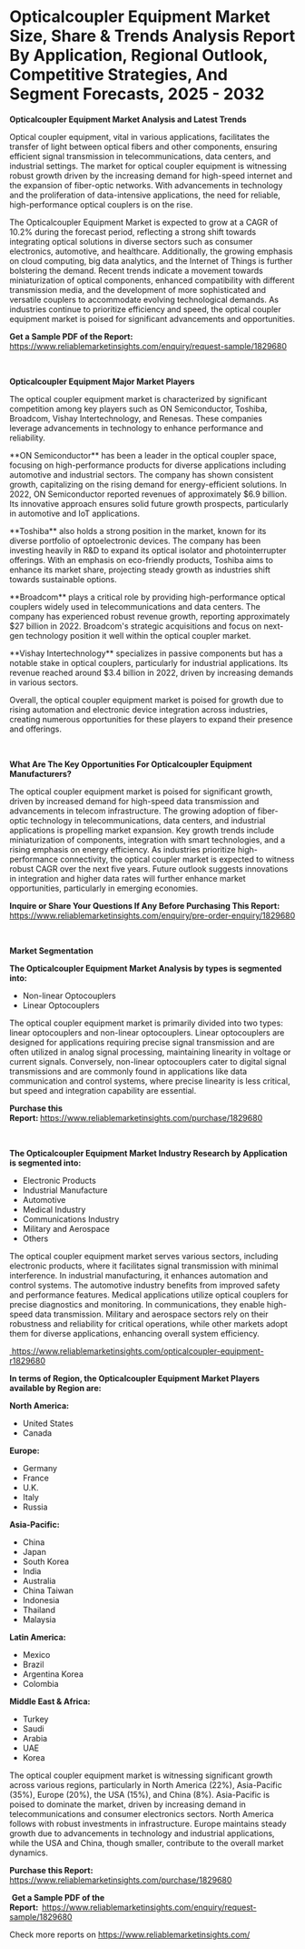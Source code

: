 <p><h1>Opticalcoupler Equipment Market Size, Share & Trends Analysis Report By Application, Regional Outlook, Competitive Strategies, And Segment Forecasts, 2025 - 2032</h1></p><p><strong>Opticalcoupler Equipment Market Analysis and Latest Trends</strong></p>
<p><p>Optical coupler equipment, vital in various applications, facilitates the transfer of light between optical fibers and other components, ensuring efficient signal transmission in telecommunications, data centers, and industrial settings. The market for optical coupler equipment is witnessing robust growth driven by the increasing demand for high-speed internet and the expansion of fiber-optic networks. With advancements in technology and the proliferation of data-intensive applications, the need for reliable, high-performance optical couplers is on the rise.</p><p>The Opticalcoupler Equipment Market is expected to grow at a CAGR of 10.2% during the forecast period, reflecting a strong shift towards integrating optical solutions in diverse sectors such as consumer electronics, automotive, and healthcare. Additionally, the growing emphasis on cloud computing, big data analytics, and the Internet of Things is further bolstering the demand. Recent trends indicate a movement towards miniaturization of optical components, enhanced compatibility with different transmission media, and the development of more sophisticated and versatile couplers to accommodate evolving technological demands. As industries continue to prioritize efficiency and speed, the optical coupler equipment market is poised for significant advancements and opportunities.</p></p>
<p><strong>Get a Sample PDF of the Report:&nbsp;</strong> <a href="https://www.reliablemarketinsights.com/enquiry/request-sample/1829680?utm_campaign=3196&utm_medium=2&utm_source=Github&utm_content=ia&utm_term=06042025&utm_id=opticalcoupler-equipment">https://www.reliablemarketinsights.com/enquiry/request-sample/1829680</a></p>
<p>&nbsp;</p>
<p><strong>Opticalcoupler Equipment Major Market Players</strong></p>
<p><p>The optical coupler equipment market is characterized by significant competition among key players such as ON Semiconductor, Toshiba, Broadcom, Vishay Intertechnology, and Renesas. These companies leverage advancements in technology to enhance performance and reliability.</p><p>**ON Semiconductor** has been a leader in the optical coupler space, focusing on high-performance products for diverse applications including automotive and industrial sectors. The company has shown consistent growth, capitalizing on the rising demand for energy-efficient solutions. In 2022, ON Semiconductor reported revenues of approximately $6.9 billion. Its innovative approach ensures solid future growth prospects, particularly in automotive and IoT applications.</p><p>**Toshiba** also holds a strong position in the market, known for its diverse portfolio of optoelectronic devices. The company has been investing heavily in R&D to expand its optical isolator and photointerrupter offerings. With an emphasis on eco-friendly products, Toshiba aims to enhance its market share, projecting steady growth as industries shift towards sustainable options.</p><p>**Broadcom** plays a critical role by providing high-performance optical couplers widely used in telecommunications and data centers. The company has experienced robust revenue growth, reporting approximately $27 billion in 2022. Broadcom's strategic acquisitions and focus on next-gen technology position it well within the optical coupler market.</p><p>**Vishay Intertechnology** specializes in passive components but has a notable stake in optical couplers, particularly for industrial applications. Its revenue reached around $3.4 billion in 2022, driven by increasing demands in various sectors.</p><p>Overall, the optical coupler equipment market is poised for growth due to rising automation and electronic device integration across industries, creating numerous opportunities for these players to expand their presence and offerings.</p></p>
<p>&nbsp;</p>
<p><strong>What Are The Key Opportunities For Opticalcoupler Equipment Manufacturers?</strong></p>
<p><p>The optical coupler equipment market is poised for significant growth, driven by increased demand for high-speed data transmission and advancements in telecom infrastructure. The growing adoption of fiber-optic technology in telecommunications, data centers, and industrial applications is propelling market expansion. Key growth trends include miniaturization of components, integration with smart technologies, and a rising emphasis on energy efficiency. As industries prioritize high-performance connectivity, the optical coupler market is expected to witness robust CAGR over the next five years. Future outlook suggests innovations in integration and higher data rates will further enhance market opportunities, particularly in emerging economies.</p></p>
<p><strong>Inquire or Share Your Questions If Any Before Purchasing This Report:</strong> <a href="https://www.reliablemarketinsights.com/enquiry/pre-order-enquiry/1829680?utm_campaign=3196&utm_medium=2&utm_source=Github&utm_content=ia&utm_term=06042025&utm_id=opticalcoupler-equipment">https://www.reliablemarketinsights.com/enquiry/pre-order-enquiry/1829680</a></p>
<p>&nbsp;</p>
<p><strong>Market Segmentation</strong></p>
<p><strong>The Opticalcoupler Equipment Market Analysis by types is segmented into:</strong></p>
<p><ul><li>Non-linear Optocouplers</li><li>Linear Optocouplers</li></ul></p>
<p><p>The optical coupler equipment market is primarily divided into two types: linear optocouplers and non-linear optocouplers. Linear optocouplers are designed for applications requiring precise signal transmission and are often utilized in analog signal processing, maintaining linearity in voltage or current signals. Conversely, non-linear optocouplers cater to digital signal transmissions and are commonly found in applications like data communication and control systems, where precise linearity is less critical, but speed and integration capability are essential.</p></p>
<p><strong>Purchase this Report:&nbsp;</strong><a href="https://www.reliablemarketinsights.com/purchase/1829680?utm_campaign=3196&utm_medium=2&utm_source=Github&utm_content=ia&utm_term=06042025&utm_id=opticalcoupler-equipment">https://www.reliablemarketinsights.com/purchase/1829680</a></p>
<p>&nbsp;</p>
<p><strong>The Opticalcoupler Equipment Market Industry Research by Application is segmented into:</strong></p>
<p><ul><li>Electronic Products</li><li>Industrial Manufacture</li><li>Automotive</li><li>Medical Industry</li><li>Communications Industry</li><li>Military and Aerospace</li><li>Others</li></ul></p>
<p><p>The optical coupler equipment market serves various sectors, including electronic products, where it facilitates signal transmission with minimal interference. In industrial manufacturing, it enhances automation and control systems. The automotive industry benefits from improved safety and performance features. Medical applications utilize optical couplers for precise diagnostics and monitoring. In communications, they enable high-speed data transmission. Military and aerospace sectors rely on their robustness and reliability for critical operations, while other markets adopt them for diverse applications, enhancing overall system efficiency.</p></p>
<p><a href="https://www.reliablemarketinsights.com/opticalcoupler-equipment-r1829680?utm_campaign=3196&utm_medium=2&utm_source=Github&utm_content=ia&utm_term=06042025&utm_id=opticalcoupler-equipment">&nbsp;https://www.reliablemarketinsights.com/opticalcoupler-equipment-r1829680</a></p>
<p><strong>In terms of Region, the Opticalcoupler Equipment Market Players available by Region are:</strong></p>
<p>
    <p> <strong> North America: </strong>
        <ul>
            <li>United States</li>
            <li>Canada</li>
        </ul>
        </p> 
    <p> <strong> Europe: </strong>
        <ul>
            <li>Germany</li>
            <li>France</li>
            <li>U.K.</li>
            <li>Italy</li>
            <li>Russia</li>
        </ul>
        </p> 
    <p> <strong> Asia-Pacific: </strong>
        <ul>
            <li>China</li>
            <li>Japan</li>
            <li>South Korea</li>
            <li>India</li>
            <li>Australia</li>
            <li>China Taiwan</li>
            <li>Indonesia</li>
            <li>Thailand</li>
            <li>Malaysia</li>
        </ul>
        </p> 
    <p> <strong> Latin America: </strong>
        <ul>
            <li>Mexico</li>
            <li>Brazil</li>
            <li>Argentina Korea</li>
            <li>Colombia</li>
        </ul>
        </p> 
    <p> <strong> Middle East & Africa: </strong>
        <ul>
            <li>Turkey</li>
            <li>Saudi</li>
            <li>Arabia</li>
            <li>UAE</li>
            <li>Korea</li>
        </ul>
    </p>
    </p>
<p><p>The optical coupler equipment market is witnessing significant growth across various regions, particularly in North America (22%), Asia-Pacific (35%), Europe (20%), the USA (15%), and China (8%). Asia-Pacific is poised to dominate the market, driven by increasing demand in telecommunications and consumer electronics sectors. North America follows with robust investments in infrastructure. Europe maintains steady growth due to advancements in technology and industrial applications, while the USA and China, though smaller, contribute to the overall market dynamics.</p></p>
<p><strong>Purchase this Report: </strong><a href="https://www.reliablemarketinsights.com/purchase/1829680?utm_campaign=3196&utm_medium=2&utm_source=Github&utm_content=ia&utm_term=06042025&utm_id=opticalcoupler-equipment">https://www.reliablemarketinsights.com/purchase/1829680</a></p>
<p>&nbsp;<strong>Get a Sample PDF of the Report:&nbsp;&nbsp;</strong><a href="https://www.reliablemarketinsights.com/enquiry/request-sample/1829680?utm_campaign=3196&utm_medium=2&utm_source=Github&utm_content=ia&utm_term=06042025&utm_id=opticalcoupler-equipment">https://www.reliablemarketinsights.com/enquiry/request-sample/1829680</a></p>
<p><strong></strong></p>
<p>Check more reports on <a href="https://www.reliablemarketinsights.com/?utm_campaign=3196&utm_medium=2&utm_source=Github&utm_content=ia&utm_term=06042025&utm_id=opticalcoupler-equipment">https://www.reliablemarketinsights.com/</a></p>